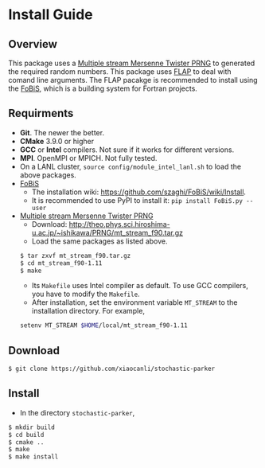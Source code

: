 # Install Guide

## Overview
This package uses a [Multiple stream Mersenne Twister PRNG](http://theo.phys.sci.hiroshima-u.ac.jp/~ishikawa/PRNG/mt_stream_en.html) to generated the required random numbers. This package uses [FLAP](https://github.com/szaghi/FLAP) to deal with comand line arguments. The FLAP pacakge is recommended to install using the [FoBiS](https://github.com/szaghi/FoBiS), which is a building system for Fortran projects.

## Requirments
- **Git**. The newer the better.
- **CMake** 3.9.0 or higher
- **GCC** or **Intel** compilers. Not sure if it works for different versions.
- **MPI**. OpenMPI or MPICH. Not fully tested.
- On a LANL cluster, `source config/module_intel_lanl.sh` to load the above packages.
- [FoBiS](https://github.com/szaghi/FoBiS)
  * The installation wiki: https://github.com/szaghi/FoBiS/wiki/Install.
  * It is recommended to use PyPI to install it: `pip install FoBiS.py --user`
- [Multiple stream Mersenne Twister PRNG](http://theo.phys.sci.hiroshima-u.ac.jp/~ishikawa/PRNG/mt_stream_en.html)
  * Download: http://theo.phys.sci.hiroshima-u.ac.jp/~ishikawa/PRNG/mt_stream_f90.tar.gz
  * Load the same packages as listed above.
  ```sh
  $ tar zxvf mt_stream_f90.tar.gz
  $ cd mt_stream_f90-1.11
  $ make
  ``` 
   * Its `Makefile` uses Intel compiler as default. To use GCC compilers, you have to modify the `Makefile`.
   * After installation, set the environment variable `MT_STREAM` to the installation directory. For example,
   ```sh
   setenv MT_STREAM $HOME/local/mt_stream_f90-1.11
   ```

## Download
```sh
$ git clone https://github.com/xiaocanli/stochastic-parker 
```

## Install
- In the directory `stochastic-parker`,
```sh
$ mkdir build
$ cd build
$ cmake ..
$ make
$ make install
```
